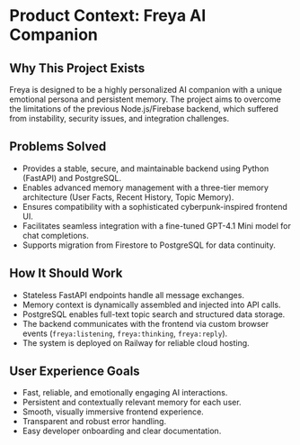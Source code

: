 # Product Context: Freya AI Companion

## Why This Project Exists

Freya is designed to be a highly personalized AI companion with a unique emotional persona and persistent memory. The project aims to overcome the limitations of the previous Node.js/Firebase backend, which suffered from instability, security issues, and integration challenges.

## Problems Solved

- Provides a stable, secure, and maintainable backend using Python (FastAPI) and PostgreSQL.
- Enables advanced memory management with a three-tier memory architecture (User Facts, Recent History, Topic Memory).
- Ensures compatibility with a sophisticated cyberpunk-inspired frontend UI.
- Facilitates seamless integration with a fine-tuned GPT-4.1 Mini model for chat completions.
- Supports migration from Firestore to PostgreSQL for data continuity.

## How It Should Work

- Stateless FastAPI endpoints handle all message exchanges.
- Memory context is dynamically assembled and injected into API calls.
- PostgreSQL enables full-text topic search and structured data storage.
- The backend communicates with the frontend via custom browser events (`freya:listening`, `freya:thinking`, `freya:reply`).
- The system is deployed on Railway for reliable cloud hosting.

## User Experience Goals

- Fast, reliable, and emotionally engaging AI interactions.
- Persistent and contextually relevant memory for each user.
- Smooth, visually immersive frontend experience.
- Transparent and robust error handling.
- Easy developer onboarding and clear documentation.

